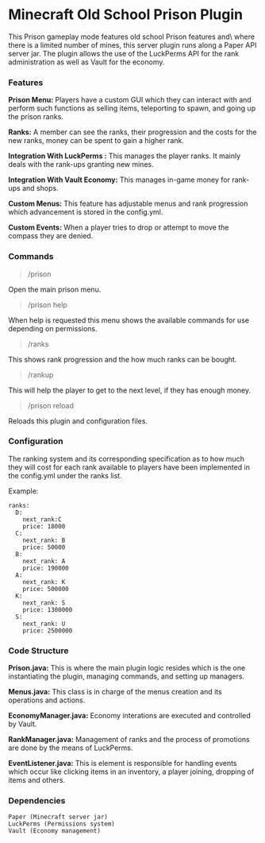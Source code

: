 # Minecraft Old School Prison Plugin

This Prison gameplay mode features old school Prison features and\ where there is a limited number of mines, this server plugin runs along a Paper API server jar. The plugin allows the use of the LuckPerms API for the rank administration as well as Vault for the economy.

### Features

**Prison Menu:** Players have a custom GUI which they can interact with and perform such functions as selling items, teleporting to spawn, and going up the prison ranks. 

**Ranks:** A member can see the ranks, their progression and the costs for the new ranks, money can be spent to gain a higher rank.

**Integration With LuckPerms :** This manages the player ranks. It mainly deals with the rank-ups granting new mines.

**Integration With Vault Economy:** This manages in-game money for rank-ups and shops.

**Custom Menus:** This feature has adjustable menus and rank progression which advancement is stored in the config.yml.

**Custom Events:** When a player tries to drop or attempt to move the compass they are denied.

### Commands

>/prison

Open the main prison menu.

>/prison help
>
When help is requested this menu shows the available commands for use depending on permissions.

>/ranks

This shows rank progression and the how much ranks can be bought.

>/rankup

This will help the player to get to the next level, if they has enough money.

>/prison reload

Reloads this plugin and configuration files.

### Configuration

The ranking system and its corresponding specification as to how much they will cost for each rank available to players have been implemented in the config.yml under the ranks list.

Example: 
```
ranks:
  D:
    next_rank:C
    price: 18000
  C:
    next_rank: B
    price: 50000
  B:
    next_rank: A
    price: 190000
  A:
    next_rank: K
    price: 500000
  K:
    next_rank: S
    price: 1300000
  S:
    next_rank: U
    price: 2500000
```

### Code Structure

**Prison.java:** This is where the main plugin logic resides which is the one instantiating the plugin, managing commands, and setting up managers.

**Menus.java:** This class is in charge of the menus creation and its operations and actions.

**EconomyManager.java:** Economy interations are executed and controlled by Vault.

**RankManager.java:** Management of ranks and the process of promotions are done by the means of LuckPerms.

**EventListener.java:** This is element is responsible for handling events which occur like clicking items in an inventory, a player joining, dropping of items and others.

### Dependencies
```
Paper (Minecraft server jar)
LuckPerms (Permissions system)
Vault (Economy management)
```
